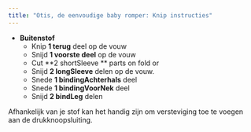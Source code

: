 ```yaml
---
title: "Otis, de eenvoudige baby romper: Knip instructies"
---
```


- **Buitenstof**
  - Knip **1 terug** deel op de vouw
  - Snijd **1 voorste deel** op de vouw
  - Cut **2 shortSleeve ** parts on fold or
  - Snijd **2 longSleeve** delen op de vouw.
  - Snede **1 bindingAchterhals** deel
  - Snede **1 bindingVoorNek** deel
  - Snijd **2 bindLeg** delen

<Note>

Afhankelijk van je stof kan het handig zijn om versteviging toe te voegen aan de drukknoopsluiting. 

</Note>